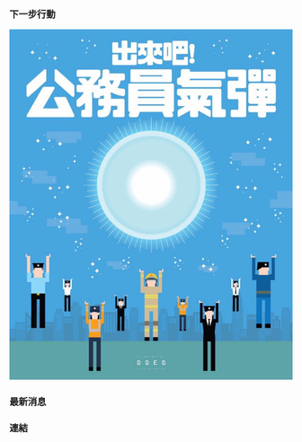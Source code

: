 
### 下一步行動

![公務員集氣](https://raw.githubusercontent.com/free-hk/website/master/docs/images/event_civil_servant_001.jpg)



### 最新消息

### 連結
